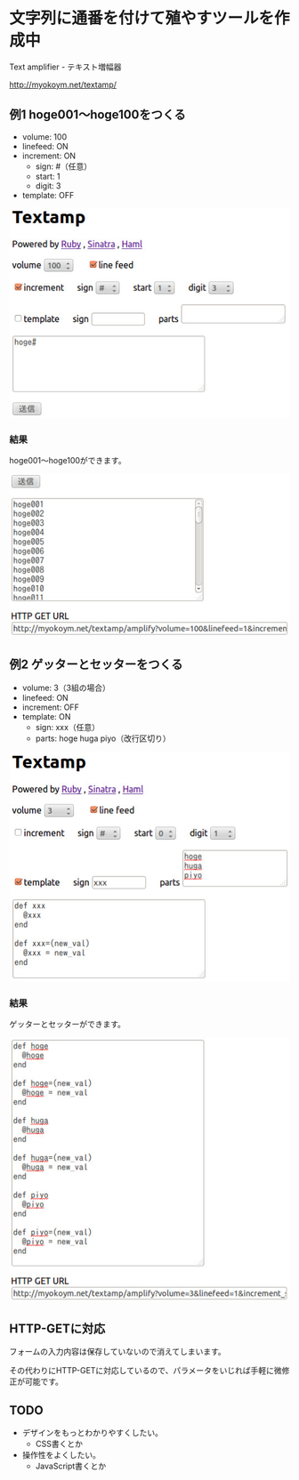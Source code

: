 # 文字列に通番を付けて殖やすツールを作成中

Text amplifier - テキスト増幅器

http://myokoym.net/textamp/

## 例1 hoge001〜hoge100をつくる

* volume: 100
* linefeed: ON
* increment: ON
  * sign: #（任意）
  * start: 1
  * digit: 3
* template: OFF

![textamp_20130127_01](/images/textamp_20130127_01.jpg)

### 結果

hoge001〜hoge100ができます。

![textamp_20130127_02](/images/textamp_20130127_02.jpg)

## 例2 ゲッターとセッターをつくる

* volume: 3（3組の場合）
* linefeed: ON
* increment: OFF
* template: ON
  * sign: xxx（任意）
  * parts: hoge huga piyo（改行区切り）

![textamp_20130127_03](/images/textamp_20130127_03.jpg)

### 結果

ゲッターとセッターができます。

![textamp_20130127_04](/images/textamp_20130127_04.jpg)

## HTTP-GETに対応

フォームの入力内容は保存していないので消えてしまいます。

その代わりにHTTP-GETに対応しているので、パラメータをいじれば手軽に微修正が可能です。

## TODO 

* デザインをもっとわかりやすくしたい。
  * CSS書くとか
* 操作性をよくしたい。
  * JavaScript書くとか

